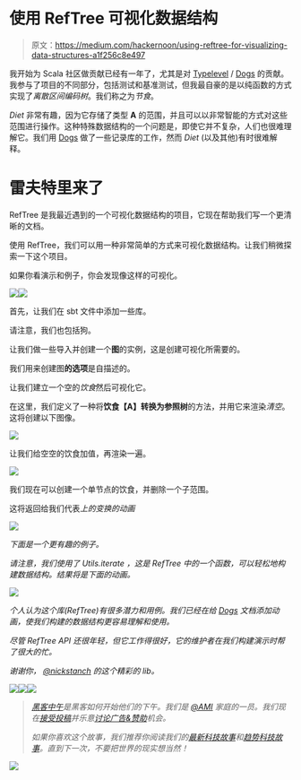 # 使用 RefTree 可视化数据结构

> 原文：<https://medium.com/hackernoon/using-reftree-for-visualizing-data-structures-a1f256c8e497>

我开始为 Scala 社区做贡献已经有一年了，尤其是对 [Typelevel](http://typelevel.org/) / [Dogs](https://github.com/stew/dogs) 的贡献。我参与了项目的不同部分，包括测试和基准测试，但我最自豪的是以纯函数的方式实现了*离散区间编码树*。我们称之为*节食*。

*Diet* 非常有趣，因为它存储了类型 **A** 的范围，并且可以以非常智能的方式对这些范围进行操作。这种特殊数据结构的一个问题是，即使它并不复杂，人们也很难理解它。我们用 [Dogs](https://github.com/stew/dogs) 做了一些记录库的工作，然而 *Diet* (以及其他)有时很难解释。

# 雷夫特里来了

RefTree 是我最近遇到的一个可视化数据结构的项目，它现在帮助我们写一个更清晰的文档。

使用 RefTree，我们可以用一种非常简单的方式来可视化数据结构。让我们稍微探索一下这个项目。

如果你看演示和例子，你会发现像这样的可视化。

![](img/8d9eb2388614bcd96560e5db6fa2fd63.png)![](img/ae0f35b5a59adfb8bee086111c54f437.png)

首先，让我们在 sbt 文件中添加一些库。

请注意，我们也包括狗。

让我们做一些导入并创建一个**图**的实例，这是创建可视化所需要的。

我们用来创建图**的选项**是自描述的。

让我们建立一个空的*饮食*然后可视化它。

在这里，我们定义了一种将**饮食【A】**转换为**参照树**的方法，并用它来渲染*清空*。这将创建以下图像。

![](img/5d249c5eb2206e60f0dfe281015e762d.png)

让我们给空空的饮食加值，再渲染一遍。

![](img/4ec92cf4408929c1f1fbf829ce833352.png)

我们现在可以创建一个单节点的饮食，并删除一个子范围。

这将返回给我们代表*上的变换的动画*

*![](img/703adbbcc7bd6c394730f1776fcbdbd9.png)*

*下面是一个更有趣的例子。*

*请注意，我们使用了 *Utils.iterate* ，这是 RefTree 中的一个函数，可以轻松地构建数据结构。结果将是下面的动画。*

*![](img/2a80c99e20606abf137302e63ef5c6a2.png)*

*个人认为这个库(RefTree)有很多潜力和用例。我们已经在给 [Dogs](https://github.com/stew/dogs) 文档添加动画，使我们构建的数据结构更容易理解和使用。*

*尽管 RefTree API 还很年轻，但它工作得很好，它的维护者在我们构建演示时帮了很大的忙。*

*谢谢你， [@nickstanch](https://twitter.com/nickstanch) 的这个精彩的 lib。*

*[![](img/50ef4044ecd4e250b5d50f368b775d38.png)](http://bit.ly/HackernoonFB)**[![](img/979d9a46439d5aebbdcdca574e21dc81.png)](https://goo.gl/k7XYbx)**[![](img/2930ba6bd2c12218fdbbf7e02c8746ff.png)](https://goo.gl/4ofytp)*

> *[黑客中午](http://bit.ly/Hackernoon)是黑客如何开始他们的下午。我们是 [@AMI](http://bit.ly/atAMIatAMI) 家庭的一员。我们现在[接受投稿](http://bit.ly/hackernoonsubmission)并乐意[讨论广告&赞助](mailto:partners@amipublications.com)机会。*
> 
> *如果你喜欢这个故事，我们推荐你阅读我们的[最新科技故事](http://bit.ly/hackernoonlatestt)和[趋势科技故事](https://hackernoon.com/trending)。直到下一次，不要把世界的现实想当然！*

*[![](img/be0ca55ba73a573dce11effb2ee80d56.png)](https://goo.gl/Ahtev1)*